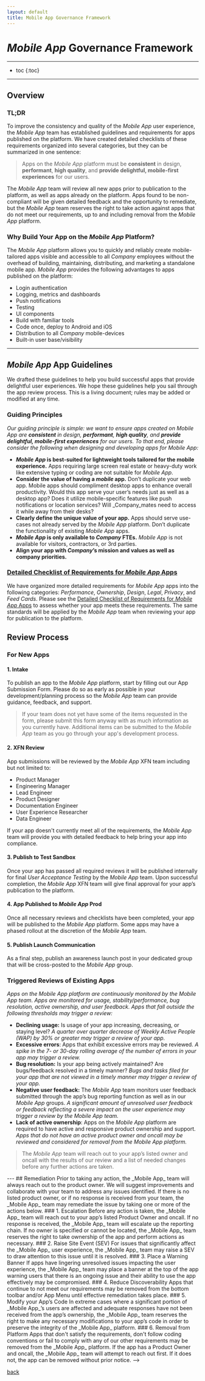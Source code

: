```yaml
---
layout: default
title: Mobile App Governance Framework
---
```


# _Mobile App_ Governance Framework

---

* toc
{:toc}

---

## Overview

### TL;DR

To improve the consistency and quality of the _Mobile App_ user experience, the _Mobile App_ team has established guidelines and requirements for apps published on the platform. We have created detailed checklists of these requirements organized into several categories, but they can be summarized in one sentence:


> Apps on the _Mobile App_ platform must be **consistent** in design, **performant**, **high quality**, and **provide delightful, mobile-first experiences** for our users.

The _Mobile App_ team will review all new apps prior to publication to the platform, as well as apps already on the platform. Apps found to be non-compliant will be given detailed feedback and the opportunity to remediate, but the _Mobile App_ team reserves the right to take action against apps that do not meet our requirements, up to and including removal from the _Mobile App_ platform.

### Why Build Your App on the _Mobile App_ Platform?

The _Mobile App_ platform allows you to quickly and reliably create mobile-tailored apps visible and accessible to all _Company_ employees without the overhead of building, maintaining, distributing, and marketing a standalone mobile app. _Mobile App_ provides the following advantages to apps published on the platform:

* Login authentication
* Logging, metrics and dashboards
* Push notifications
* Testing
* UI components
* Build with familiar tools
* Code once, deploy to Android and iOS
* Distribution to all _Company_ mobile-devices
* Built-in user base/visibility


---

## _Mobile App_ App Guidelines

We drafted these guidelines to help you build successful apps that provide delightful user experiences. We hope these guidelines help you sail through the app review process. This is a living document; rules may be added or modified at any time.

### Guiding Principles

_Our guiding principle is simple: we want to ensure apps created on Mobile App are **consistent** in design, **performant**, **high quality**, and **provide delightful, mobile-first experiences** for our users. To that end, please consider the following when designing and developing apps for Mobile App:_

* **_Mobile App_ is best-suited for lightweight tools tailored for the mobile experience.** Apps requiring large screen real estate or heavy-duty work like extensive typing or coding are not suitable for _Mobile App_.
* **Consider the value of having a _mobile_ app.** Don’t duplicate your web app. Mobile apps should compliment desktop apps to enhance overall productivity. Would this app serve your user’s needs just as well as a desktop app? Does it utilize mobile-specific features like push notifications or location services? Will _Company_mates need to access it while away from their desks?
* **Clearly define the unique value of your app.** Apps should serve use-cases not already served by the _Mobile App_ platform. Don’t duplicate the functionality of existing _Mobile App_ apps.
* **_Mobile App_ is only available to _Company_ FTEs.** _Mobile App_ is not available for visitors, contractors, or 3rd parties.
* **Align your app with _Company_’s mission and values as well as company priorities.**

### [Detailed Checklist of Requirements for _Mobile App_ Apps](checklist)

We have organized more detailed requirements for _Mobile App_ apps into the following categories: _Performance_, _Ownership_, _Design_, _Legal_, _Privacy_, and _Feed Cards_. Please see the [Detailed Checklist of Requirements for _Mobile App_ Apps](checklist) to assess whether your app meets these requirements. The same standards will be applied by the _Mobile App_ team when reviewing your app for publication to the platform.

## Review Process

### For New Apps

#### **1. Intake**

To publish an app to the _Mobile App_ platform, start by filling out our App Submission Form. Please do so as early as possible in your development/planning process so the _Mobile App_ team can provide guidance, feedback, and support.

> If your team does not yet have some of the items requested in the form, please submit this form anyway with as much information as you currently have. Additional items can be submitted to the _Mobile App_ team as you go through your app's development process.

#### **2. XFN Review**

App submissions will be reviewed by the _Mobile App_ XFN team including but not limited to:



* Product Manager
* Engineering Manager
* Lead Engineer
* Product Designer
* Documentation Engineer
* User Experience Researcher
* Data Engineer

If your app doesn't currently meet all of the requirements, the _Mobile App_ team will provide you with detailed feedback to help bring your app into compliance.


#### **3. Publish to Test Sandbox**


Once your app has passed all required reviews it will be published internally for final _User Acceptance Testing_ by the _Mobile App_ team. Upon successful completion, the _Mobile App_ XFN team will give final approval for your app’s publication to the platform.


#### **4. App Published to _Mobile App_ Prod**

Once all necessary reviews and checklists have been completed, your app will be published to the _Mobile App_ platform. Some apps may have a phased rollout at the discretion of the _Mobile App_ team.

#### **5. Publish Launch Communication**

As a final step, publish an awareness launch post in your dedicated group that will be cross-posted to the _Mobile App_ group.

### Triggered Reviews of Existing Apps

_Apps on the Mobile App platform are continuously monitored by the Mobile App team. Apps are monitored for usage, stability/performance, bug resolution, active ownership, and user feedback. Apps that fall outside the following thresholds may trigger a review:_

* **Declining usage:** Is usage of your app increasing, decreasing, or staying level? _A quarter over quarter decrease of Weekly Active People (WAP) by 30% or greater may trigger a review of your app._
* **Excessive errors**: Apps that exhibit excessive errors may be reviewed. _A spike in the 7- or 30-day rolling average of the number of errors in your app may trigger a review._
* **Bug resolution:** Is your app being actively maintained? Are bugs/feedback resolved in a timely manner? _Bugs and tasks filed for your app that are not viewed in a timely manner may trigger a review of your app._
* **Negative user feedback:** The _Mobile App_ team monitors user feedback submitted through the app’s bug reporting function as well as in our _Mobile App_ groups. _A significant amount of unresolved user feedback or feedback reflecting a severe impact on the user experience may trigger a review by the _Mobile App_ team._
* **Lack of active ownership**: Apps on the _Mobile App_ platform are required to have active and responsive product ownership and support. _Apps that do not have an active product owner and oncall may be reviewed and considered for removal from the _Mobile App_ platform._

> The _Mobile App_ team will reach out to your app’s listed owner and oncall with the results of our review and a list of needed changes before any further actions are taken.


<!-->
---

## Remediation

Prior to taking any action, the _Mobile App_ team will always reach out to the product owner. We will suggest improvements and collaborate with your team to address any issues identified. If there is no listed product owner, or if no response is received from your team, the _Mobile App_ team may remediate the issue by taking one or more of the actions below.

### 1. Escalation

Before any action is taken, the _Mobile App_ team will reach out to your app’s listed Product Owner and oncall. If no response is received, the _Mobile App_ team will escalate up the reporting chain. If no owner is specified or cannot be located, the _Mobile App_ team reserves the right to take ownership of the app and perform actions as necessary.


### 2. Raise Site Event (SEV)

For issues that significantly affect the _Mobile App_ user experience, the _Mobile App_ team may raise a SEV to draw attention to this issue until it is resolved.


### 3. Place a Warning Banner

If apps have lingering unresolved issues impacting the user experience, the _Mobile App_ team may place a banner at the top of the app warning users that there is an ongoing issue and their ability to use the app effectively may be compromised.


### 4. Reduce Discoverability

Apps that continue to not meet our requirements may be removed from the bottom toolbar and/or App Menu until effective remediation takes place.


### 5. Modify your App’s Code

In extreme cases where a significant portion of _Mobile App_’s users are affected and adequate responses have not been received from the app’s ownership, the _Mobile App_ team reserves the right to make any necessary modifications to your app’s code in order to preserve the integrity of the _Mobile App_ platform.


### 6. Removal from Platform

Apps that don't satisfy the requirements, don't follow coding conventions or fail to comply with any of our other requirements may be removed from the _Mobile App_ platform. If the app has a Product Owner and oncall, the _Mobile App_ team will attempt to reach out first. If it does not, the app can be removed without prior notice.
-->

[back](./)
